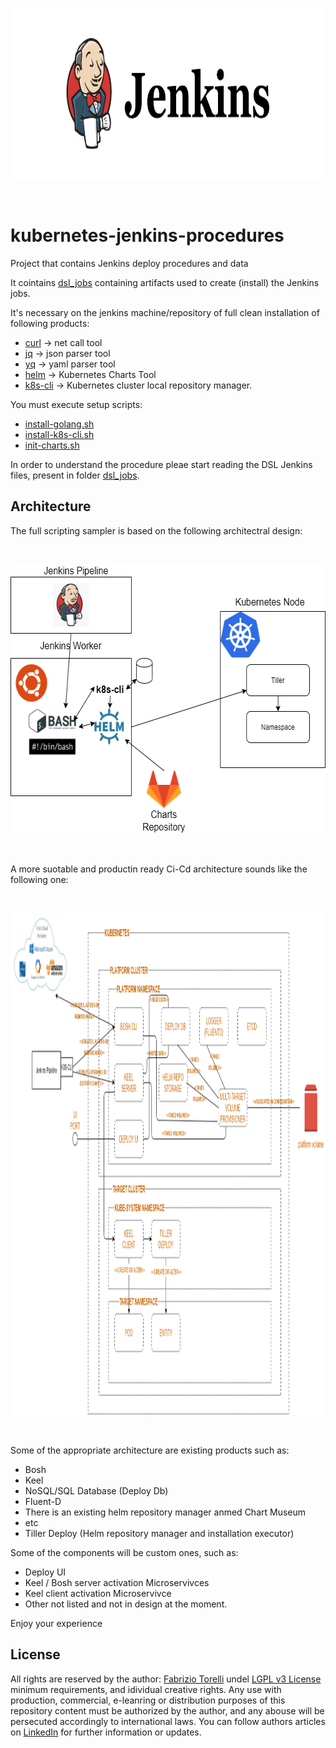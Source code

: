 <p align="center">
<img width="893" height="274" src="images/jenkins.png"></img>
</p><br/>

# kubernetes-jenkins-procedures

Project that contains Jenkins deploy procedures and data 

It cointains [dsl_jobs](/dsl_jobs) containing artifacts used to create (install) the Jenkins jobs.

It's necessary on the jenkins machine/repository of full clean installation of following products:
* [curl](https://curl.haxx.se/) -> net call tool
* [jq](https://stedolan.github.io/jq/) -> json parser tool
* [yq](https://mikefarah.gitbook.io/yq/) -> yaml parser tool
* [helm](https://helm.sh/) -> Kubernetes Charts Tool
* [k8s-cli](https://github.com/hellgate75/k8s-cli) -> Kubernetes cluster local repository manager.

You must execute setup scripts:
* [install-golang.sh](/install-golang.sh)
* [install-k8s-cli.sh ](/install-k8s-cli.sh)
* [init-charts.sh](/init-charts.sh)

In order to understand the procedure pleae start reading the DSL Jenkins files, present in folder  [dsl_jobs](/dsl_jobs).

## Architecture

The full scripting sampler is based on the following architectral design:

<br/><p align="center">
<img width="601" height="431" src="images/Kubernetes-Deploy.png"></img>
</p><br/>

A more suotable and productin ready Ci-Cd architecture sounds like the following one:

<br/><p align="center">
<img width="1318" height="803" src="images/Prod-Kubernetes-Deploy.png"></img>
</p><br/>

Some of the appropriate architecture are existing products such as:
* Bosh
* Keel
* NoSQL/SQL Database (Deploy Db)
* Fluent-D
* There is an existing helm repository manager anmed Chart Museum
* etc
* Tiller Deploy (Helm repository manager and installation executor)

Some of the components will be custom ones, such as:
* Deploy UI
* Keel / Bosh server activation Microservivces
* Keel client activation Microservivce
* Other not listed and not in design at the moment.


Enjoy your experience

## License

All rights are reserved by the author: [Fabrizio Torelli](mailto:hellgate75@gmail.com) undel [LGPL v3 License](/LICENSE) minimum requirements, and idividual creative rights. Any use with production, commercial, e-leanring or distribution purposes of this repository content must be authorized by the author, and any abouse will be persecuted accordingly to international laws. You can follow authors articles on [LinkedIn](https://www.linkedin.com/in/fabriziotorelli) for further information or updates.
